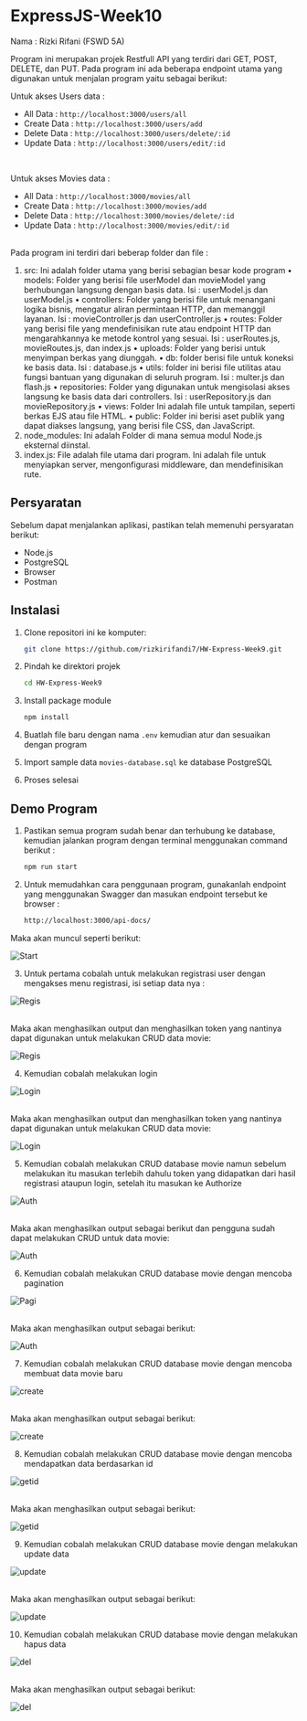 # ExpressJS-Week10

Nama : Rizki Rifani (FSWD 5A)

Program ini merupakan projek Restfull API yang terdiri dari GET, POST, DELETE, dan PUT. Pada program ini ada beberapa endpoint utama yang digunakan untuk menjalan program yaitu sebagai berikut:

Untuk akses Users data :
- All Data : `http://localhost:3000/users/all`
- Create Data : `http://localhost:3000/users/add`
- Delete Data : `http://localhost:3000/users/delete/:id`
- Update Data : `http://localhost:3000/users/edit/:id`

</br>

Untuk akses Movies data :
- All Data : `http://localhost:3000/movies/all`
- Create Data : `http://localhost:3000/movies/add`
- Delete Data : `http://localhost:3000/movies/delete/:id`
- Update Data : `http://localhost:3000/movies/edit/:id`

</br>
Pada program ini terdiri dari beberap folder dan file :
</br>

1.	src: Ini adalah folder utama yang berisi sebagian besar kode program
•	models: Folder yang berisi file userModel dan movieModel yang berhubungan langsung dengan basis data. Isi : userModel.js dan userModel.js
•	controllers: Folder yang berisi file untuk menangani logika bisnis, mengatur aliran permintaan HTTP, dan memanggil layanan. Isi : movieController.js dan userController.js
•	routes: Folder yang berisi file yang mendefinisikan rute atau endpoint HTTP dan mengarahkannya ke metode kontrol yang sesuai. Isi : userRoutes.js, movieRoutes.js, dan index.js
•	uploads: Folder yang berisi untuk menyimpan berkas yang diunggah.
•	db: folder berisi file untuk koneksi ke basis data. Isi : database.js
•	utils: folder ini berisi file utilitas atau fungsi bantuan yang digunakan di seluruh program. Isi : multer.js dan flash.js
•	repositories: Folder yang digunakan untuk mengisolasi akses langsung ke basis data dari controllers. Isi : userRepository.js dan movieRepository.js
•	views: Folder Ini adalah file untuk tampilan, seperti berkas EJS atau file HTML.
•	public: Folder ini berisi aset publik yang dapat diakses langsung, yang berisi file CSS, dan JavaScript.
2.	node_modules: Ini adalah Folder di mana semua modul Node.js eksternal diinstal.
3.	index.js: File adalah file utama dari program. Ini adalah file untuk menyiapkan server, mengonfigurasi middleware, dan mendefinisikan rute.



## Persyaratan

Sebelum dapat menjalankan aplikasi, pastikan telah memenuhi persyaratan berikut:

- Node.js
- PostgreSQL
- Browser
- Postman

## Instalasi

1. Clone repositori ini ke komputer:

   ```bash
   git clone https://github.com/rizkirifandi7/HW-Express-Week9.git

2. Pindah ke direktori projek

   ```bash
   cd HW-Express-Week9

3. Install package module

   ```bash
   npm install
   
4. Buatlah file baru dengan nama `.env` kemudian atur dan sesuaikan dengan program 

5. Import sample data `movies-database.sql` ke database PostgreSQL

6. Proses selesai


## Demo Program
1. Pastikan semua program sudah benar dan terhubung ke database, kemudian jalankan program dengan terminal menggunakan command berikut : 

   ```bash
   npm run start

2. Untuk memudahkan cara penggunaan program, gunakanlah endpoint yang menggunakan Swagger dan masukan endpoint tersebut ke browser :

     ```bash
   http://localhost:3000/api-docs/

  Maka akan muncul seperti berikut:

  ![Start](./public/assets/1.jpeg)
     
3. Untuk pertama cobalah untuk melakukan registrasi user dengan mengakses menu registrasi, isi setiap data nya :

  ![Regis](./public/assets/regis1.jpeg)

  </br>
  Maka akan menghasilkan output dan menghasilkan token yang nantinya dapat digunakan untuk melakukan CRUD data movie:

  ![Regis](./public/assets/regis2.jpeg)

4. Kemudian cobalah melakukan login 

  ![Login](./public/assets/login1.jpeg)
 
  </br>
   Maka akan menghasilkan output dan menghasilkan token yang nantinya dapat digunakan untuk melakukan CRUD data movie:

  ![Login](./public/assets/login2.jpeg)

5. Kemudian cobalah melakukan CRUD database movie namun sebelum melakukan itu masukan terlebih dahulu token yang didapatkan dari hasil registrasi ataupun login, setelah itu masukan ke Authorize 

  ![Auth](./public/assets/auth2.jpeg)
 
  </br>
   Maka akan menghasilkan output sebagai berikut dan pengguna sudah dapat melakukan CRUD untuk data movie:

  ![Auth](./public/assets/auth1.jpeg)

6. Kemudian cobalah melakukan CRUD database movie dengan mencoba pagination

  ![Pagi](./public/assets/pagi1.jpeg)
 
  </br>
   Maka akan menghasilkan output sebagai berikut:

  ![Auth](./public/assets/pagi2.jpeg)

7. Kemudian cobalah melakukan CRUD database movie dengan mencoba membuat data movie baru

  ![create](./public/assets/create1.jpeg)
 
  </br>
   Maka akan menghasilkan output sebagai berikut:

  ![create](./public/assets/create2.jpeg)

8. Kemudian cobalah melakukan CRUD database movie dengan mencoba mendapatkan data berdasarkan id

  ![getid](./public/assets/getid1.jpeg)
 
  </br>
   Maka akan menghasilkan output sebagai berikut:

  ![getid](./public/assets/getid2.jpeg)

9. Kemudian cobalah melakukan CRUD database movie dengan melakukan update data

  ![update](./public/assets/update1.jpeg)
 
  </br>
   Maka akan menghasilkan output sebagai berikut:

  ![update](./public/assets/update2.jpeg)

10. Kemudian cobalah melakukan CRUD database movie dengan melakukan hapus data

  ![del](./public/assets/del1.jpeg)
 
  </br>
   Maka akan menghasilkan output sebagai berikut:

  ![del](./public/assets/del2.jpeg)
